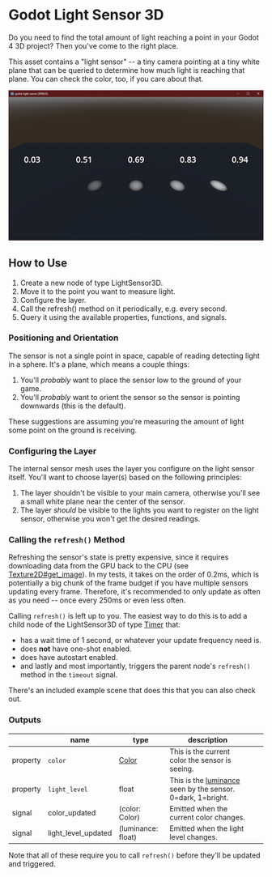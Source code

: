 # Godot Light Sensor 3D

Do you need to find the total amount of light reaching a point in your Godot 4 3D project? Then you've come to the right place.

This asset contains a "light sensor" -- a tiny camera pointing at a tiny white plane that can be queried to determine how much light is reaching that plane. You can check the color, too, if you care about that.

![Demo scene](.github/assets/screenshot.jpg)

## How to Use

1. Create a new node of type LightSensor3D.
2. Move it to the point you want to measure light.
3. Configure the layer.
4. Call the refresh() method on it periodically, e.g. every second.
5. Query it using the available properties, functions, and signals.

### Positioning and Orientation

The sensor is not a single point in space, capable of reading detecting light in a sphere. It's a plane, which means a couple things:
1. You'll _probably_ want to place the sensor low to the ground of your game.
2. You'll _probably_ want to orient the sensor so the sensor is pointing downwards (this is the default).

These suggestions are assuming you're measuring the amount of light some point on the ground is receiving.

### Configuring the Layer

The internal sensor mesh uses the layer you configure on the light sensor itself. You'll want to choose layer(s) based on the following principles:
1. The layer shouldn't be visible to your main camera, otherwise you'll see a small white plane near the center of the sensor.
2. The layer _should_ be visible to the lights you want to register on the light sensor, otherwise you won't get the desired readings.

### Calling the `refresh()` Method

Refreshing the sensor's state is pretty expensive, since it requires downloading data from the GPU back to the CPU (see [Texture2D#get_image](https://docs.godotengine.org/en/stable/classes/class_texture2d.html#class-texture2d-method-get-image)). In my tests, it takes on the order of 0.2ms, which is potentially a big chunk of the frame budget if you have multiple sensors updating every frame. Therefore, it's recommended to only update as often as you need -- once every 250ms or even less often.

Calling `refresh()` is left up to you. The easiest way to do this is to add a child node of the LightSensor3D of type [Timer](https://docs.godotengine.org/en/stable/classes/class_timer.html) that:
* has a wait time of 1 second, or whatever your update frequency need is.
* does **not** have one-shot enabled.
* does have autostart enabled.
* and lastly and most importantly, triggers the parent node's `refresh()` method in the `timeout` signal.

There's an included example scene that does this that you can also check out.

### Outputs

|          | name                | type                                                                     | description                                                                                            |   |   |
|----------|---------------------|--------------------------------------------------------------------------|--------------------------------------------------------------------------------------------------------|---|---|
| property | `color`             | [Color](https://docs.godotengine.org/en/stable/classes/class_color.html) | This is the current color the sensor is seeing.                                                        |   |   |
| property | `light_level`       | float                                                                    | This is the [luminance](https://en.wikipedia.org/wiki/Luminance) seen by the sensor. 0=dark, 1=bright. |   |   |
| signal   | color_updated       | (color: Color)                                                           | Emitted when the current color changes.                                                                |   |   |
| signal   | light_level_updated | (luminance: float)                                                       | Emitted when the light level changes.                                                                  |
Note that all of these require you to call `refresh()` before they'll be updated and triggered.
